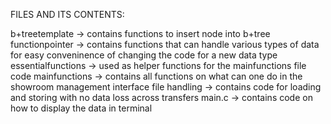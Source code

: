 FILES AND ITS CONTENTS:

b+treetemplate  -> contains functions to insert node into b+tree
functionpointer -> contains functions that can handle various types of data for easy conveninence of changing the code for a new data type
essentialfunctions -> used as helper functions for the mainfunctions file code
mainfunctions   -> contains all functions on what can one do in the showroom management interface
file handling   -> contains code for loading and storing with no data loss across transfers
main.c          -> contains code on how to display the data in terminal
